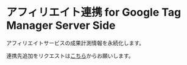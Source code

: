 # アフィリエイト連携 for Google Tag Manager Server Side

アフィリエイトサービスの成果計測情報を永続化します。

連携先追加をリクエストは[こちら](https://intimatemerger.com/r/Uz8r4D72N)からお願いします。

